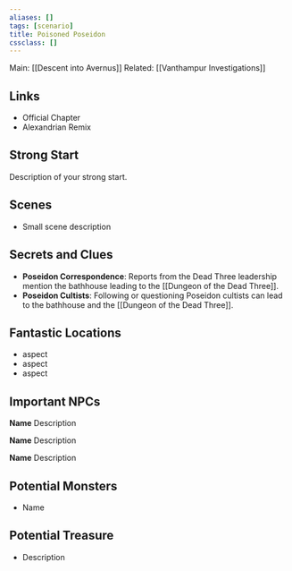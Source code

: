 ```yaml
---
aliases: []
tags: [scenario]
title: Poisoned Poseidon
cssclass: []
---
```


Main: [[Descent into Avernus]]
Related: [[Vanthampur Investigations]]


## Links

- Official Chapter
- Alexandrian Remix

## Strong Start

Description of your strong start.

## Scenes

- Small scene description

## Secrets and Clues

- **Poseidon Correspondence**: Reports from the Dead Three leadership mention the bathhouse leading to the [[Dungeon of the Dead Three]].
- **Poseidon Cultists**: Following or questioning Poseidon cultists can lead to the bathhouse and the [[Dungeon of the Dead Three]].

## Fantastic Locations

- aspect
- aspect
- aspect

## Important NPCs

**Name** Description

**Name** Description

**Name** Description

## Potential Monsters

- Name

## Potential Treasure

- Description


